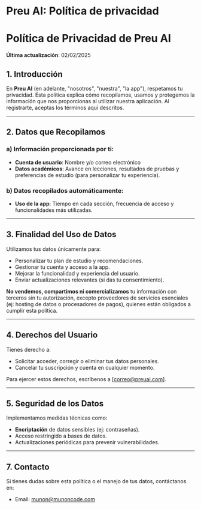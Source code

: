 # Preu AI: Política de privacidad

# Política de Privacidad de Preu AI  
**Última actualización**: 02/02/2025  

## 1. Introducción  
En **Preu AI** (en adelante, "nosotros", "nuestra", "la app"), respetamos tu privacidad. Esta política explica cómo recopilamos, usamos y protegemos la información que nos proporcionas al utilizar nuestra aplicación. Al registrarte, aceptas los términos aquí descritos.  

---

## 2. Datos que Recopilamos  
### a) Información proporcionada por ti:  
- **Cuenta de usuario**: Nombre y/o correo electrónico
- **Datos académicos**: Avance en lecciones, resultados de pruebas y preferencias de estudio (para personalizar tu experiencia).  

### b) Datos recopilados automáticamente:  
- **Uso de la app**: Tiempo en cada sección, frecuencia de acceso y funcionalidades más utilizadas.  

---

## 3. Finalidad del Uso de Datos  
Utilizamos tus datos únicamente para:  
- Personalizar tu plan de estudio y recomendaciones.  
- Gestionar tu cuenta y acceso a la app.  
- Mejorar la funcionalidad y experiencia del usuario.  
- Enviar actualizaciones relevantes (si das tu consentimiento).  

**No vendemos, compartimos ni comercializamos** tu información con terceros sin tu autorización, excepto proveedores de servicios esenciales (ej: hosting de datos o procesadores de pagos), quienes están obligados a cumplir esta política.  

---

## 4. Derechos del Usuario  
Tienes derecho a:  
- Solicitar acceder, corregir o eliminar tus datos personales.  
- Cancelar tu suscripción y cuenta en cualquier momento.  

Para ejercer estos derechos, escríbenos a [correo@preuai.com].  

---

## 5. Seguridad de los Datos  
Implementamos medidas técnicas como:  
- **Encriptación** de datos sensibles (ej: contraseñas).  
- Acceso restringido a bases de datos.  
- Actualizaciones periódicas para prevenir vulnerabilidades.   

---

## 7. Contacto  
Si tienes dudas sobre esta política o el manejo de tus datos, contáctanos en:  
- Email: munon@munoncode.com 
